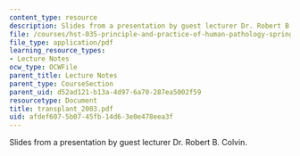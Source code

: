 ```yaml
---
content_type: resource
description: Slides from a presentation by guest lecturer Dr. Robert B. Colvin.
file: /courses/hst-035-principle-and-practice-of-human-pathology-spring-2003/afdef6075b0745fb14d63e0e478eea3f_transplant_2003.pdf
file_type: application/pdf
learning_resource_types:
- Lecture Notes
ocw_type: OCWFile
parent_title: Lecture Notes
parent_type: CourseSection
parent_uid: d52ad121-b13a-4d97-6a70-287ea5002f59
resourcetype: Document
title: transplant_2003.pdf
uid: afdef607-5b07-45fb-14d6-3e0e478eea3f
---
```

Slides from a presentation by guest lecturer Dr. Robert B. Colvin.

